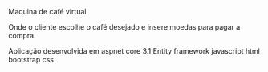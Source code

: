 Maquina de café virtual

Onde o cliente escolhe o café desejado e insere moedas para pagar a compra

Aplicação desenvolvida em aspnet core 3.1
Entity framework
javascript
html
bootstrap
css
